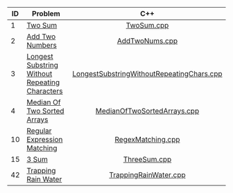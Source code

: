 | ID | Problem                                                                                                                         |                                            C++                                             |
|----|---------------------------------------------------------------------------------------------------------------------------------|:------------------------------------------------------------------------------------------:|
| 1  | [Two Sum](https://leetcode.com/problems/two-sum/)                                                                               |                                [TwoSum.cpp](cpp/TwoSum.cpp)                                |
| 2  | [Add Two Numbers](https://leetcode.com/problems/add-two-numbers/)                                                               |                            [AddTwoNums.cpp](cpp/AddTwoNums.cpp)                            |
| 3  | [Longest Substring Without Repeating Characters](https://leetcode.com/problems/longest-substring-without-repeating-characters/) | [LongestSubstringWithoutRepeatingChars.cpp](cpp/LongestSubstringWithoutRepeatingChars.cpp) |
| 4  | [Median Of Two Sorted Arrays](https://leetcode.com/problems/median-of-two-sorted-arrays/)                                       |               [MedianOfTwoSortedArrays.cpp](cpp/MedianOfTwoSortedArrays.cpp)               |
| 10 | [Regular Expression Matching](https://leetcode.com/problems/regular-expression-matching/)                                       |                         [RegexMatching.cpp](cpp/RegexMatching.cpp)                         |
| 15 | [3 Sum](https://leetcode.com/problems/3sum/)                                                                                    |                              [ThreeSum.cpp](cpp/ThreeSum.cpp)                              |
| 42 | [Trapping Rain Water](https://leetcode.com/problems/trapping-rain-water/)                                                       |                     [TrappingRainWater.cpp](cpp/TrappingRainWater.cpp)                     |